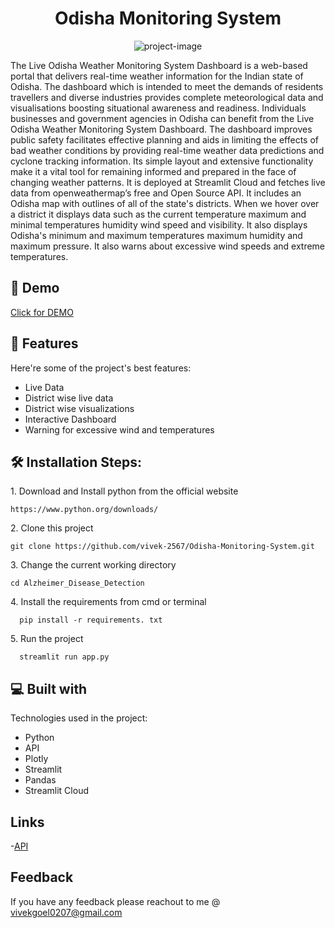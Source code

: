 <h1 align="center" id="title">Odisha Monitoring System</h1>

<p align="center"><img src="https://socialify.git.ci/vivek-2567/Odisha-Monitoring-System/image?font=Raleway&amp;name=1&amp;owner=1&amp;pattern=Floating%20Cogs&amp;theme=Dark" alt="project-image"></p>

<p id="description">The Live Odisha Weather Monitoring System Dashboard is a web-based portal that delivers real-time weather information for the Indian state of Odisha. The dashboard which is intended to meet the demands of residents travellers and diverse industries provides complete meteorological data and visualisations boosting situational awareness and readiness. Individuals businesses and government agencies in Odisha can benefit from the Live Odisha Weather Monitoring System Dashboard. The dashboard improves public safety facilitates effective planning and aids in limiting the effects of bad weather conditions by providing real-time weather data predictions and cyclone tracking information. Its simple layout and extensive functionality make it a vital tool for remaining informed and prepared in the face of changing weather patterns. It is deployed at Streamlit Cloud and fetches live data from openweathermap’s free and Open Source API. It includes an Odisha map with outlines of all of the state's districts. When we hover over a district it displays data such as the current temperature maximum and minimal temperatures humidity wind speed and visibility. It also displays Odisha's minimum and maximum temperatures maximum humidity and maximum pressure. It also warns about excessive wind speeds and extreme temperatures.</p>
<h2></h2>
<h2>🚀 Demo</h2>

[Click for DEMO](https://vivek-2567-odisha-monitoring-syst-odishamonitoringsystem-q6goku.streamlit.app/)

<h2></h2>
  
<h2>🧐 Features</h2>

Here're some of the project's best features:

*   Live Data
*   District wise live data
*   District wise visualizations
*   Interactive Dashboard
*   Warning for excessive wind and temperatures

<h2></h2>

<h2>🛠️ Installation Steps:</h2>

<p>1. Download and Install python from the official website</p>

```
https://www.python.org/downloads/
```

<p>2. Clone this project</p>

```
git clone https://github.com/vivek-2567/Odisha-Monitoring-System.git
```

<p>3. Change the current working directory</p>

```
cd Alzheimer_Disease_Detection
```

<p>4. Install the requirements from cmd or terminal</p>

```
  pip install -r requirements. txt
```

<p>5. Run the project</p>

```
  streamlit run app.py
```
<h2></h2>
  
<h2>💻 Built with</h2>

Technologies used in the project:

*   Python
*   API
*   Plotly
*   Streamlit
*   Pandas
*   Streamlit Cloud

## Links
-[API](https://openweathermap.org)

## Feedback
If you have any feedback please reachout to me @ vivekgoel0207@gmail.com
